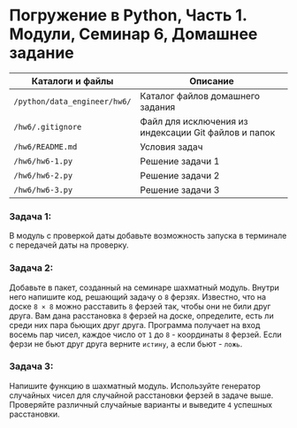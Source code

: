 # Погружение в Python, Часть 1. Модули, Семинар 6, Домашнее задание

Каталоги и файлы             | Описание
-----------------------------|-----------------------------------------------------
`/python/data_engineer/hw6/` | Каталог файлов домашнего задания
`/hw6/.gitignore`            | Файл для исключения из индексации Git файлов и папок
`/hw6/README.md`             | Условия задач
`/hw6/hw6-1.py`              | Решение задачи 1
`/hw6/hw6-2.py`              | Решение задачи 2
`/hw6/hw6-3.py`              | Решение задачи 3

### Задача 1:

В модуль с проверкой даты добавьте возможность запуска в терминале с передачей даты на проверку.

### Задача 2:

Добавьте в пакет, созданный на семинаре шахматный модуль. Внутри него напишите код, решающий задачу о `8` ферзях. Известно, что на доске `8 × 8` можно расставить `8` ферзей так, чтобы они не били друг друга. Вам дана расстановка `8` ферзей на доске, определите, есть ли среди них пара бьющих друг друга. Программа получает на вход восемь пар чисел, каждое число от `1` до `8` - координаты `8` ферзей. Если ферзи не бьют друг друга верните `истину`, а если бьют - `ложь`.

### Задача 3:

Напишите функцию в шахматный модуль. Используйте генератор случайных чисел для случайной расстановки ферзей в задаче выше. Проверяйте различный случайные варианты и выведите `4` успешных расстановки.


